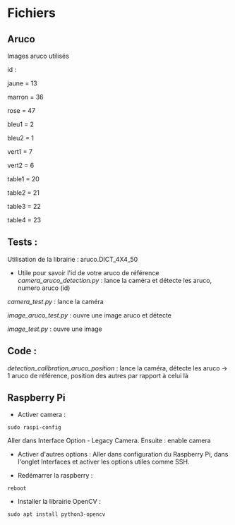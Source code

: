 # Fichiers
## Aruco
Images aruco utilisés

id :

jaune = 13

marron = 36

rose = 47

bleu1 = 2 

bleu2 = 1

vert1 = 7

vert2 = 6

table1 = 20

table2 = 21

table3 = 22

table4 = 23

## Tests :
Utilisation de la librairie : aruco.DICT_4X4_50 

- Utile pour savoir l'id de votre aruco de référence
*camera_aruco_detection.py*  : lance la caméra et détecte les aruco, numero aruco (id)

*camera_test.py*             : lance la caméra

*image_aruco_test.py*        : ouvre une image aruco et détecte 

*image_test.py*              : ouvre une image

## Code :
*detection_calibration_aruco_position* : lance la caméra, détecte les aruco -> 1 aruco de référence, position des autres par rapport à celui là 

## Raspberry Pi
- Activer camera : 
```
sudo raspi-config
```
Aller dans Interface Option - Legacy Camera. Ensuite : enable camera

- Activer d'autres options : Aller dans configuration du Raspberry Pi, dans l'onglet Interfaces et activer les options utiles comme SSH.

- Redémarrer la raspberry : 
```
reboot
```

- Installer la librairie OpenCV : 

```
sudo apt install python3-opencv
```
